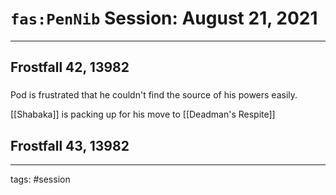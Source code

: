 # `fas:PenNib` Session: August 21, 2021
---

## Frostfall 42, 13982

###

Pod is frustrated that he couldn't find the source of his powers easily. 

[[Shabaka]] is packing up for his move to [[Deadman's Respite]]

## Frostfall 43, 13982



---

tags: #session



